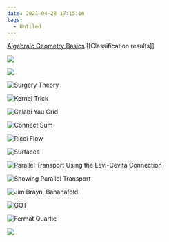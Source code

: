 ```yaml
---
date: 2021-04-28 17:15:16
tags: 
  - Unfiled
---
```


[Algebraic Geometry Basics](../Subjects/Algebraic%20Geometry%20Basics.md)
[[Classification results]]


![](figures/image_2020-07-29-01-32-40.png)

![](figures/image_2020-07-29-01-34-46.png)

![Surgery Theory](figures/Surgery.png)

![Kernel Trick](figures/image_2020-07-30-00-04-54.png)

![Calabi Yau Grid](figures/Calabi.png)

![Connect Sum](figures/Connect.png)

![Ricci Flow](figures/Ricci.png)

![Surfaces](figures/Surfaces.png)

![Parallel Transport Using the Levi-Cevita Connection](figures/image_2020-07-30-01-20-42.png)

![Showing Parallel Transport](figures/Sphere.png)

![Jim Brayn, Bananafold](figures/image_2020-07-30-02-31-20.png)

![GOT](figures/Game.png)

![Fermat Quartic](figures/Fermat.png)

![](figures/Elliptic.png)
